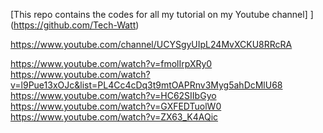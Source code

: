 [This repo contains the codes for all my tutorial on my Youtube channel]
](https://github.com/Tech-Watt)

https://www.youtube.com/channel/UCYSgyUIpL24MvXCKU8RRcRA

https://www.youtube.com/watch?v=fmolIrpXRy0
https://www.youtube.com/watch?v=l9Pue13xOJc&list=PL4Cc4cDq3t9mtOAPRnv3Myg5ahDcMlU68
https://www.youtube.com/watch?v=HC62SIIbGyo
https://www.youtube.com/watch?v=GXFEDTuolW0
https://www.youtube.com/watch?v=ZX63_K4AQic

